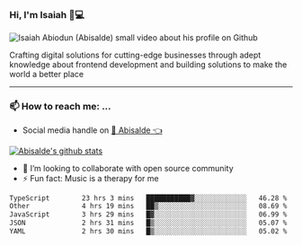 ### Hi, I'm Isaiah 🌻💻

<img src="https://res.cloudinary.com/abisalde/image/upload/c_scale,h_311,w_816/v1616039512/Abisalde_github.gif" alt="Isaiah Abiodun (Abisalde) small video about his profile on Github">

Crafting digital solutions for cutting-edge businesses through adept knowledge about frontend development and building solutions to make the world a better place
<hr>

### 📫 How to reach me: ...
- Social media handle on <a href="https://twitter.com/abisalde">🔔  Abisalde   👈</a>


[![Abisalde's github stats](https://github-readme-stats.vercel.app/api?username=abisalde)](https://github.com/abisalde/github-readme-stats)

- 👯 I’m looking to collaborate with open source community
- ⚡ Fun fact: Music is a therapy for me


<!--
**abisalde/Abisalde** is a ✨ _special_ ✨ repository because its `README.md` (this file) appears on your GitHub profile.

Here are some ideas to get you started:


- 👯 I’m looking to collaborate with open source community
- 🤔 I’m looking for help with ...
- 💬 Ask me about ...
- 📫 How to reach me: ...
- 😄 Pronouns: ...
- ⚡ Fun fact: ...
-->

<!--START_SECTION:waka-->

```txt
TypeScript        23 hrs 3 mins   ███████████▓░░░░░░░░░░░░░   46.28 %
Other             4 hrs 19 mins   ██▒░░░░░░░░░░░░░░░░░░░░░░   08.69 %
JavaScript        3 hrs 29 mins   █▓░░░░░░░░░░░░░░░░░░░░░░░   06.99 %
JSON              2 hrs 31 mins   █▒░░░░░░░░░░░░░░░░░░░░░░░   05.07 %
YAML              2 hrs 30 mins   █▒░░░░░░░░░░░░░░░░░░░░░░░   05.02 %
```

<!--END_SECTION:waka-->

